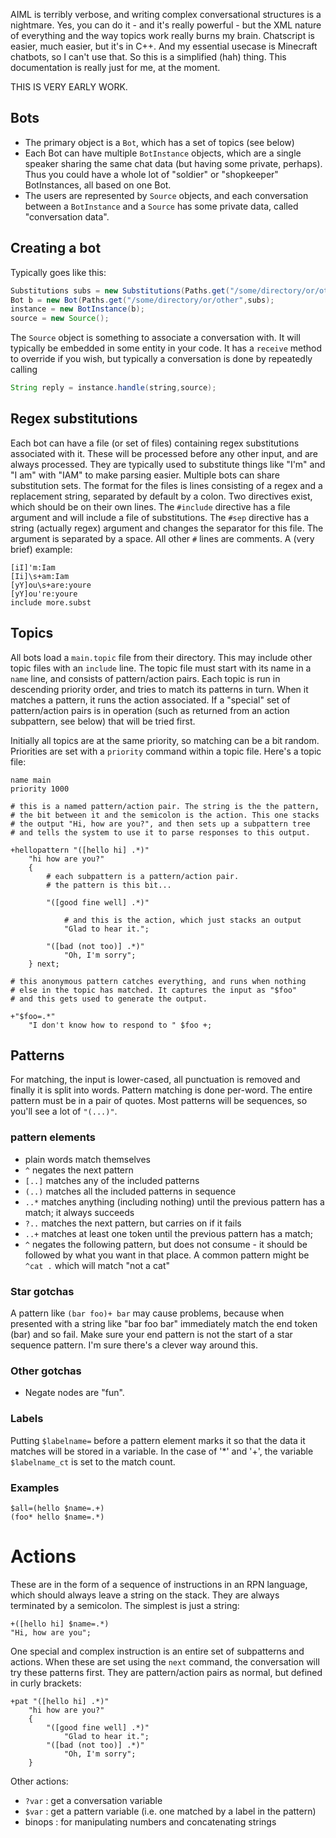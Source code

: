 AIML is terribly verbose, and writing complex conversational structures
is a nightmare. Yes, you can do it - and it's really powerful - but
the XML nature of everything and the way topics work really burns my
brain. Chatscript is easier, much easier, but it's in C++. And my essential
usecase is Minecraft chatbots, so I can't use that. 
So this is a simplified (hah) thing. This documentation is really 
just for me, at the moment.

THIS IS VERY EARLY WORK.

## Bots
- The primary object is a `Bot`, which has a set of topics (see below)
- Each Bot can have multiple `BotInstance` objects, which are a single
speaker sharing the same chat data (but having some private, perhaps).
Thus you could have a whole lot of "soldier" or "shopkeeper" BotInstances,
all based on one Bot.
- The users are represented by `Source` objects, and each conversation
between a `BotInstance` and a `Source` has some private data, called
"conversation data".

## Creating a bot
Typically goes like this:
```java
Substitutions subs = new Substitutions(Paths.get("/some/directory/or/other"),"subs.subs");
Bot b = new Bot(Paths.get("/some/directory/or/other",subs);
instance = new BotInstance(b);
source = new Source();
```
The `Source` object is something to associate a conversation with.
It will typically be embedded in some entity in your code. It has
a `receive` method to override if you wish, but typically a conversation
is done by repeatedly calling
```java
String reply = instance.handle(string,source);
```

## Regex substitutions
Each bot can have a file (or set of files) containing regex substitutions
associated with it. These will be processed before any other input,
and are always processed. They are typically used to substitute
things like "I'm" and "I am" with "IAM" to make parsing easier.
Multiple bots can share substitution sets. The format for the files is
lines consisting of a regex and a replacement string, separated by default
by a colon. Two directives exist, which should be on their own lines.
The `#include` directive has a file argument and will include a file
of substitutions. The `#sep` directive has a string (actually regex)
argument and changes the separator for this file. The argument is separated
by a space. All other `#` lines are comments.
A (very brief) example:
```
[iI]'m:Iam
[Ii]\s+am:Iam
[yY]ou\s+are:youre
[yY]ou're:youre
include more.subst
```


## Topics
All bots load a `main.topic` file from their directory. This
may include other topic files with an `include` line.
The topic file must start with its name in a `name` line,
and consists of pattern/action pairs.
Each topic is run in descending priority order, and tries to match
its patterns in turn. When it matches a pattern, it runs the action
associated. If a "special" set of pattern/action pairs is in operation
(such as returned from an action subpattern, see below) that will
be tried first.

Initially all topics are at the same priority, so matching can be
a bit random. Priorities are set with a `priority` command within
a topic file. Here's a topic file:

```
name main
priority 1000

# this is a named pattern/action pair. The string is the the pattern,
# the bit between it and the semicolon is the action. This one stacks
# the output "Hi, how are you?", and then sets up a subpattern tree
# and tells the system to use it to parse responses to this output.

+hellopattern "([hello hi] .*)"
    "hi how are you?"
    {
        # each subpattern is a pattern/action pair.
        # the pattern is this bit...

        "([good fine well] .*)"

            # and this is the action, which just stacks an output
            "Glad to hear it.";

        "([bad (not too)] .*)"
            "Oh, I'm sorry";
    } next;
    
# this anonymous pattern catches everything, and runs when nothing
# else in the topic has matched. It captures the input as "$foo"
# and this gets used to generate the output.

+"$foo=.*"
    "I don't know how to respond to " $foo +;
```


## Patterns
For matching, the input is lower-cased, all punctuation is removed
and finally it is split into words. Pattern matching is done per-word.
The entire pattern must be in a pair of quotes. Most patterns
will be sequences, so you'll see a lot of `"(...)"`.

### pattern elements
- plain words match themselves
- `^` negates the next pattern
- `[..]` matches any of the included patterns
- `(..)` matches all the included patterns in sequence
- `..*` matches anything (including nothing) until the previous pattern has a match;
it always succeeds
- `?..` matches the next pattern, but carries on if it fails
- `..+` matches at least one token until the previous pattern has a match;
- `^` negates the following pattern, but does not consume - it should be followed by what you want in that place.
A common pattern might be `^cat .` which will match "not a cat"

### Star gotchas
A pattern like `(bar foo)+ bar` may cause problems, because when presented
with a string like "bar foo bar" immediately match the end token (bar)
and so fail. Make sure your end pattern is not the start of a star sequence
pattern. I'm sure there's a clever way around this.

### Other gotchas
- Negate nodes are "fun".

### Labels
Putting `$labelname=` before a pattern element marks it so that
the data it matches will be stored in a variable. In the case of '*' and
'+', the variable `$labelname_ct` is set to the match count.


### Examples
```
$all=(hello $name=.+)
(foo* hello $name=.*)
```



# Actions
These are in the form of a sequence of instructions in an RPN language,
which should always leave a string on the stack. They are always terminated
by a semicolon. The simplest is just a string:
```
+([hello hi] $name=.*)
"Hi, how are you";
```
One special and complex instruction is an entire set of subpatterns and
actions. When these are set using the `next` command, the conversation will
try these patterns first. They are pattern/action pairs as normal, but
defined in curly brackets:
```
+pat "([hello hi] .*)"
    "hi how are you?"
    {
        "([good fine well] .*)"
            "Glad to hear it.";
        "([bad (not too)] .*)"
            "Oh, I'm sorry";
    }
```
Other actions:
- `?var` : get a conversation variable
- `$var` : get a pattern variable (i.e. one matched by a label in the pattern)
- binops : for manipulating numbers and concatenating strings

